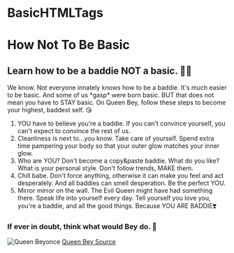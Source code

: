 # BasicHTMLTags
<!DOCTYPE html>
<html lang="en">
<head>
    <meta charset="UTF-8">
    <meta http-equiv="X-UA-Compatible" content="IE=edge">
    <meta name="viewport" content="width=device-width, initial-scale=1.0">
    <title>BasicHTMLTags</title>
</head>
<body>
    <h1>How Not To Be Basic</h1>
    <h2>Learn how to be a baddie NOT a basic. 💅🏽
    </h2>
    <p>We know. Not everyone innately knows how to be a baddie. It's much easier to be basic. And some of us *gasp* were born basic. BUT that does not mean you have to STAY basic. On Queen Bey, follow these steps to become your highest, baddest self. 😘</p>
    <ol>
        <li>YOU have to believe you're a baddie. If you can't convince yourself, you can't expect to convince the rest of us.</li>
        <li>Cleanliness is next to...you know. Take care of yourself. Spend extra time pampering your body so that your outer glow matches your inner glow.</li>
        <li>Who are YOU? Don't become a copy&paste baddie. What do you like? What is your personal style. Don't follow trends, MAKE them.</li>
        <li>Chill babe. Don't force anything, otherwise it can make you feel and act desperately. And all baddies can smell desperation. Be the perfect YOU.</li>
        <li>Mirror mirror on the wall. The Evil Queen might have had something there. Speak life into yourself every day. Tell yourself you love you, you're a baddie, and all the good things. Because YOU ARE BADDIE❣️</li>
    </ol>
    <h3>If ever in doubt, think what would Bey do. 👑</h3>
    <img src="http://gossiponthis.com/wp-content/uploads/2013/02/beyonce-empire.jpg" alt="Queen Beyonce">
    <a href="http://gossiponthis.com/wp-content/uploads/2013/02/beyonce-empire.jpg">Queen Bey Source</a>
</body>
</html>